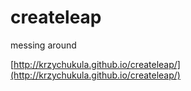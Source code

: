 createleap
==========

messing around

[http://krzychukula.github.io/createleap/](http://krzychukula.github.io/createleap/)

